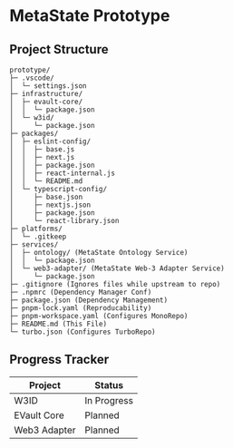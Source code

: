 <!-- # Turborepo starter

This Turborepo starter is maintained by the Turborepo core team.

## Using this example

Run the following command:

```sh
npx create-turbo@latest
```

## What's inside?

This Turborepo includes the following packages/apps:

### Apps and Packages

- `docs`: a [Next.js](https://nextjs.org/) app
- `web`: another [Next.js](https://nextjs.org/) app
- `@repo/ui`: a stub React component library shared by both `web` and `docs` applications
- `@repo/eslint-config`: `eslint` configurations (includes `eslint-config-next` and `eslint-config-prettier`)
- `@repo/typescript-config`: `tsconfig.json`s used throughout the monorepo

Each package/app is 100% [TypeScript](https://www.typescriptlang.org/).

### Utilities

This Turborepo has some additional tools already setup for you:

- [TypeScript](https://www.typescriptlang.org/) for static type checking
- [ESLint](https://eslint.org/) for code linting
- [Prettier](https://prettier.io) for code formatting

### Build

To build all apps and packages, run the following command:

```
cd my-turborepo
pnpm build
```

### Develop

To develop all apps and packages, run the following command:

```
cd my-turborepo
pnpm dev
```

### Remote Caching

> [!TIP]
> Vercel Remote Cache is free for all plans. Get started today at [vercel.com](https://vercel.com/signup?/signup?utm_source=remote-cache-sdk&utm_campaign=free_remote_cache).

Turborepo can use a technique known as [Remote Caching](https://turbo.build/repo/docs/core-concepts/remote-caching) to share cache artifacts across machines, enabling you to share build caches with your team and CI/CD pipelines.

By default, Turborepo will cache locally. To enable Remote Caching you will need an account with Vercel. If you don't have an account you can [create one](https://vercel.com/signup?utm_source=turborepo-examples), then enter the following commands:

```
cd my-turborepo
npx turbo login
```

This will authenticate the Turborepo CLI with your [Vercel account](https://vercel.com/docs/concepts/personal-accounts/overview).

Next, you can link your Turborepo to your Remote Cache by running the following command from the root of your Turborepo:

```
npx turbo link
```

## Useful Links

Learn more about the power of Turborepo:

- [Tasks](https://turbo.build/repo/docs/core-concepts/monorepos/running-tasks)
- [Caching](https://turbo.build/repo/docs/core-concepts/caching)
- [Remote Caching](https://turbo.build/repo/docs/core-concepts/remote-caching)
- [Filtering](https://turbo.build/repo/docs/core-concepts/monorepos/filtering)
- [Configuration Options](https://turbo.build/repo/docs/reference/configuration)
- [CLI Usage](https://turbo.build/repo/docs/reference/command-line-reference) -->

# MetaState Prototype

## Project Structure

```
prototype/
├─ .vscode/
│  └─ settings.json
├─ infrastructure/
│  ├─ evault-core/
│  │  └─ package.json
│  └─ w3id/
│     └─ package.json
├─ packages/
│  ├─ eslint-config/
│  │  ├─ base.js
│  │  ├─ next.js
│  │  ├─ package.json
│  │  ├─ react-internal.js
│  │  └─ README.md
│  └─ typescript-config/
│     ├─ base.json
│     ├─ nextjs.json
│     ├─ package.json
│     └─ react-library.json
├─ platforms/
│  └─ .gitkeep
├─ services/
│  ├─ ontology/ (MetaState Ontology Service)
│  │  └─ package.json
│  └─ web3-adapter/ (MetaState Web-3 Adapter Service)
│     └─ package.json
├─ .gitignore (Ignores files while upstream to repo)
├─ .npmrc (Dependency Manager Conf)
├─ package.json (Dependency Management)
├─ pnpm-lock.yaml (Reproducability)
├─ pnpm-workspace.yaml (Configures MonoRepo)
├─ README.md (This File)
└─ turbo.json (Configures TurboRepo)
```

## Progress Tracker

| Project      | Status      |
| ------------ | ----------- |
| W3ID         | In Progress |
| EVault Core  | Planned     |
| Web3 Adapter | Planned     |
